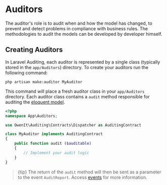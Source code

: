 
# Auditors

The auditor's role is to audit when and how the model has changed, to prevent and detect problems in compliance with business rules. The methodologies to audit the models can be developed by developer himself.

## Creating Auditors

In Laravel Auditing, each auditor is represented by a single class (typically stored in the `app/Auditors`) directory. To create your auditors run the following command:

`php artisan make:auditor MyAuditor`

This command will place a fresh auditor class in your `app/Auditors` directory. Each auditor class contains a `audit` method responsible for auditing the [eloquent model](https://laravel.com/docs/master/eloquent).


```php
<?php
namespace App\Auditors;

use OwenIt\Auditing\Contracts\Dispatcher as AuditingContract

class MyAuditor implements AuditingContract
{
	public function audit ($auditable)
	{
		// Implement your audit logic
	}
}
```

> {tip} The return of the `audit` method will then be sent as a parameter to the event `AuditReport`. Access [events](/docs/{{version}}/events) for more information.
